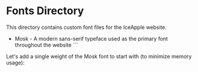 # Fonts Directory

This directory contains custom font files for the IceApple website.

- Mosk - A modern sans-serif typeface used as the primary font throughout the website
\`\`\`

Let's add a single weight of the Mosk font to start with (to minimize memory usage):

```woff2 file="public/fonts/Mosk-Medium-500.woff2" url="https://hebbkx1anhila5yf.public.blob.vercel-storage.com/Careers%20page.jpg-unUi786cTPYGqAlIEUgZSUiuFUsfFw.jpeg"
